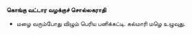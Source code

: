 **கொங்கு வட்டார வழக்குச் சொல்லகராதி**
- மழை வரும்போது விழும் பெரிய பனிக்கட்டி. கல்மாரி மழெ உழுவுது.

